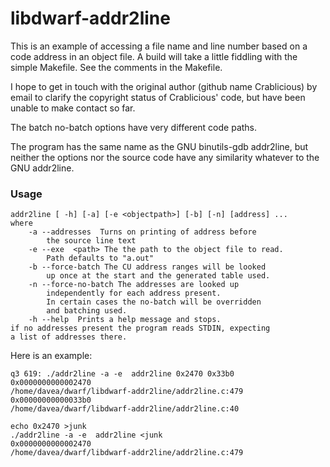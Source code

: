 # libdwarf-addr2line

This is an example of accessing a file name and line number
based on a code address in an object file. 
A build will take a little fiddling with the simple Makefile.
See the comments in the Makefile.

I hope to get in touch with the original author
(github name Crablicious) by email to clarify
the copyright status of Crablicious' code, but have been
unable to make contact so far.

The batch no-batch options have very different code paths.

The program has the same name as the GNU binutils-gdb
addr2line, but neither the options nor the source
code have any similarity whatever to the GNU addr2line.

### Usage

    addr2line [ -h] [-a] [-e <objectpath>] [-b] [-n] [address] ...
    where
        -a --addresses  Turns on printing of address before
            the source line text
        -e --exe  <path> The the path to the object file to read.
            Path defaults to "a.out"
        -b --force-batch The CU address ranges will be looked
            up once at the start and the generated table used.
        -n --force-no-batch The addresses are looked up
            independently for each address present.
            In certain cases the no-batch will be overridden
            and batching used.
        -h --help  Prints a help message and stops.
    if no addresses present the program reads STDIN, expecting
    a list of addresses there. 

Here is an example:

    q3 619: ./addr2line -a -e  addr2line 0x2470 0x33b0
    0x0000000000002470
    /home/davea/dwarf/libdwarf-addr2line/addr2line.c:479
    0x00000000000033b0
    /home/davea/dwarf/libdwarf-addr2line/addr2line.c:40

    echo 0x2470 >junk
    ./addr2line -a -e  addr2line <junk
    0x0000000000002470
    /home/davea/dwarf/libdwarf-addr2line/addr2line.c:479

